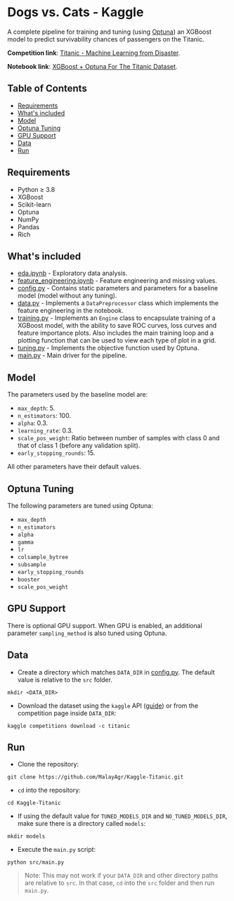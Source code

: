 # <!-- omit in toc --> Dogs vs. Cats - Kaggle

A complete pipeline for training and tuning (using [Optuna](https://optuna.org/)) an XGBoost model to predict survivability chances of passengers on the Titanic.

**Competition link**: [Titanic - Machine Learning from Disaster](https://www.kaggle.com/c/titanic).

**Notebook link**: [XGBoost + Optuna For The Titanic Dataset](https://www.kaggle.com/defcodeking/xgboost-optuna-for-the-titanic-dataset).

## <!-- omit in toc --> Table of Contents

- [Requirements](#requirements)
- [What's included](#whats-included)
- [Model](#model)
- [Optuna Tuning](#optuna-tuning)
- [GPU Support](#gpu-support)
- [Data](#data)
- [Run](#run)

## Requirements

- Python &ge; 3.8
- XGBoost
- Scikit-learn
- Optuna
- NumPy
- Pandas
- Rich

## What's included

- [eda.ipynb](eda.ipynb) - Exploratory data analysis.
- [feature_engineering.ipynb](feature_engineering.ipynb) - Feature engineering and missing values.
- [config.py](src/config.py) - Contains static parameters and parameters for a baseline model (model without any tuning).
- [data.py](src/data.py) - Implements a `DataPreprocessor` class which implements the feature engineering in the notebook.
- [training.py](src/training.py) - Implements an `Engine` class to encapsulate training of a XGBoost model, with the ability to save ROC curves, loss curves and feature importance plots. Also includes the main training loop and a plotting function that can be used to view each type of plot in a grid.
- [tuning.py](src/tuning.py) - Implements the objective function used by Optuna.
- [main.py](src/main.py) - Main driver for the pipeline.

## Model

The parameters used by the baseline model are:

- `max_depth`: 5.
- `n_estimators`: 100.
- `alpha`: 0.3.
- `learning_rate`: 0.3.
- `scale_pos_weight`: Ratio between number of samples with class 0 and that of class 1 (before any validation split).
- `early_stopping_rounds`: 15.

All other parameters have their default values.

## Optuna Tuning

The following parameters are tuned using Optuna:

- `max_depth`
- `n_estimators`
- `alpha`
- `gamma`
- `lr`
- `colsample_bytree`
- `subsample`
- `early_stopping_rounds`
- `booster`
- `scale_pos_weight`

## GPU Support

There is optional GPU support. When GPU is enabled, an additional parameter `sampling_method` is also tuned using Optuna.

## Data

- Create a directory which matches `DATA_DIR` in [config.py](src/config.py). The default value is relative to the `src` folder.

```shell
mkdir <DATA_DIR>
```

- Download the dataset using the `kaggle` API ([guide](https://github.com/Kaggle/kaggle-api)) or from the competition page inside `DATA_DIR`:

```shell
kaggle competitions download -c titanic
```

## Run

- Clone the repository:

```shell
git clone https://github.com/MalayAgr/Kaggle-Titanic.git
```

- `cd` into the repository:

```shell
cd Kaggle-Titanic
```

- If using the default value for `TUNED_MODELS_DIR` and `NO_TUNED_MODELS_DIR`, make sure there is a directory called `models`:

```shell
mkdir models
```

- Execute the `main.py` script:

```shell
python src/main.py
```

> Note: This may not work if your `DATA_DIR` and other directory paths are relative to `src`. In that case, `cd` into the `src` folder and then run `main.py`.
